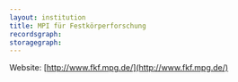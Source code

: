 ```yaml
---
layout: institution
title: MPI für Festkörperforschung
recordsgraph: 
storagegraph: 
---
```


Website: [http://www.fkf.mpg.de/](http://www.fkf.mpg.de/)
